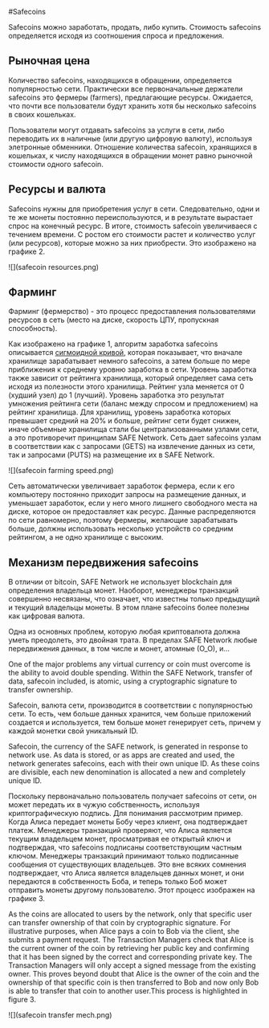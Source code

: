 #Safecoins

Safecoins можно заработать, продать, либо купить. Стоимость safecoins определяется исходя из соотношения спроса и предложения.

## Рыночная цена
Количество safecoins, находящихся в обращении, определяется популярностью сети. Практически все первоначальные держатели safecoins это фермеры (farmers), предлагающие ресурсы. Ожидается, что почти все пользователи будут хранить хотя бы несколько safecoins в своих кошельках.

Пользователи могут отдавать safecoins за услуги в сети, либо переводить их в наличные (или другую цифровую валюту), используя элетронные обменники. Отношение количества safecoin, хранящихся в кошельках, к числу находящихся в обращении монет равно рыночной стоимости одного safecoin.

## Ресурсы и валюта
Safecoins нужны для приобретения услуг в сети. Следовательно, одни и те же монеты постоянно переиспользуются, и в результате вырастает спрос на конечный ресурс. В итоге, стоимость safecoin увеличиваеся с течением времени. С ростом его стоимости растет и количество услуг (или ресурсов), которые можно за них приобрести. Это изображено на графике 2.

![](safecoin resources.png)

## Фарминг

Фарминг (фермерство) - это процесс предоставления пользователями ресурсов в сеть (место на диске, скорость ЦПУ, пропускная способность).

Как изображено на графике 1, алгоритм заработка safecoins описывается [сигмоидной кривой](https://ru.wikipedia.org/wiki/%D0%A1%D0%B8%D0%B3%D0%BC%D0%BE%D0%B8%D0%B4%D0%B0), которая показывает, что вначале хранилище зарабатывает немного safecoins, а затем больше по мере приближения к среднему уровню заработка в сети. Уровень заработка также зависит от рейтинга хранилища, который определяет сама сеть исходя из полезности этого хранилища. Рейтинг узла меняется от 0 (худший узел) до 1 (лучший). Уровень заработка это результат умножения рейтинга сети (баланс между спросом и предложением) на рейтинг хранилища. Для хранилищ, уровень заработка которых превышает средний на 20% и больше, рейтинг сети будет снижен, иначе объемные хранилища стали бы централизованными узлами сети, а это противоречит принципам SAFE Network. Сеть дает safecoins узлам в соответствии как с запросами (GETS) на извлечение данных из сети, так и запросами (PUTS) на размещение их в SAFE Network.

![](safecoin farming speed.png)

Сеть автоматически увеличивает заработок фермера, если к его компьютеру постоянно приходит запросы на размещение данных, и уменьшает заработок, если у него много лишнего свободного места на диске, которое он предоставляет как ресурс. Данные распределяются по сети равномерно, поэтому фермеры, желающие зарабатывать больше, должны использовать несколько устройств со средним рейтингом, а не одно хранилище с высоким.

## Механизм передвижения safecoins
В отличии от bitcoin, SAFE Network не использует blockchain для определения владельца монет. Наоборот, менеджеры транзакций совершенно несвязаны, что означает, что известны только предыдущий и текущий владельцы монеты. В этом плане safecoins более полезны как цифровая валюта.

Одна из основных проблем, которую любая криптовалюта должна уметь преодолеть, это двойная трата. В пределах SAFE Network любые передвижения данных, в том числе и монет, атомные (О_О), и...

One of the major problems any virtual currency
or coin must overcome is the ability
to avoid double spending. Within the SAFE
Network, transfer of data, safecoin included,
is atomic, using a cryptographic signature to
transfer ownership.

Safecoin, валюта сети, производится в соответствии с популярностью сети. То есть, чем больше данных хранится, чем больше приложений создается и используется, тем больше монет генерирует сеть, причем у каждой монетки свой уникальный ID.

Safecoin, the currency of the SAFE network, is generated in response to network use. As data is stored, or as apps are created and used, the network generates safecoins, each with their own  unique ID. As these coins are divisible, each new denomination is allocated a new and completely unique ID.

Поскольку первоначально пользователь получает safecoins от сети, он может передать их в чужую собственность, используя криптографическую подпись. Для понимания рассмотрим пример. Когда Алиса передает монеты Бобу через клиент, она подтверждает платеж. Менеджеры транзакций проверяют, что Алиса является текущим владельцем монет, просматривая ее открытый ключ и подтверждая, что safecoins подписаны соответствующим частным ключом. Менеджеры транзакций принимают только подписанные сообщения от существующих владельцев. Это вне всяких сомнения подтверждает, что Алиса является владельцев данных монет, и они передаются в собственность Боба, и теперь только Боб может отправить монеты другому пользователю. Этот процесс изображен на графике 3.

As the coins are allocated to users by the network, only that specific user can transfer ownership of that coin by cryptographic signature. For illustrative purposes, when Alice pays a coin to Bob via the client, she submits a payment request. The Transaction Managers check that Alice is the current owner of the coin by retrieving her public key and confirming that it has been signed by the correct and corresponding private key. The Transaction Managers will only accept a signed message from the existing owner. This proves beyond doubt that Alice is the owner of the coin and the ownership of that specific coin is then transferred to Bob and now only Bob is able to transfer that coin to another user.This process is highlighted in figure 3.

![](safecoin transfer mech.png)



